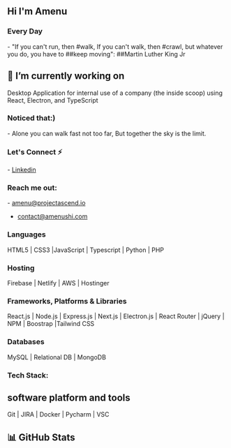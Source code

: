 <h2>Hi I'm <strong>Amenu</strong></h2>
<h3>Every Day</h3>
- "If you can't run, then #walk, If you can't walk, then #crawl, but whatever you do, you have to ##keep moving":  ##Martin Luther King Jr


<h2> 🔭 I’m currently working on </h2>
Desktop Application for internal use of a company (the inside scoop) using React, Electron, and TypeScript

<h3> Noticed that:) </h3>
- Alone you can walk fast not too far, But together the sky is the limit.
<h3> Let's Connect ⚡</h3>
- <a href="https://www.linkedin.com/in/amenu-shilbe">Linkedin</a>

<h3>Reach me out:</h3>
- <a href="mailto:amenu@projectascend.io">amenu@projectascend.io</a>

- <a href="mailto:contact@amenushi.com">contact@amenushi.com</a>

### Languages
HTML5 | CSS3 |JavaScript | Typescript | Python | PHP 

### Hosting
Firebase | Netlify | AWS | Hostinger 

### Frameworks, Platforms & Libraries
React.js | Node.js | Express.js | Next.js | Electron.js | React Router | jQuery | NPM | Boostrap |Tailwind CSS

### Databases
MySQL | Relational DB | MongoDB

### Tech Stack:
[](https://upload.wikimedia.org/wikipedia/commons/thumb/3/30/React_Logo_SVG.svg/1200px-React_Logo_SVG.svg.png)

[](https://upload.wikimedia.org/wikipedia/commons/thumb/d/d9/Node.js_logo.svg/590px-Node.js_logo.svg.png)

[](https://upload.wikimedia.org/wikipedia/commons/6/64/Expressjs.png)

## software platform and tools
Git | JIRA | Docker | Pycharm | VSC

## 📊 GitHub Stats



<!--
**Amenu-sh/Amenu-Sh** is a ✨ _special_ ✨ repository because its `README.md` (this file) appears on your GitHub profile.

Here are some ideas to get you started:

- 🔭 I’m currently working on ...
- 🌱 I’m currently learning ...
- 👯 I’m looking to collaborate on ...
- 🤔 I’m looking for help with ...
- 💬 Ask me about ...
- 📫 How to reach me: ...
- 😄 Pronouns: ...
- ⚡ Fun fact: ...

-->
